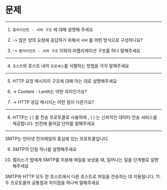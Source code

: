 # 문제

---

1. `클라이언트 - 서버 구조` 에 대해 설명해 주세요

2. -> 많은 양의 요청에 응답하기 위해서 `서버` 를 어떤 방식으로 구성하나요?

3. -> `클라이언트 - 서버 구조` 이외의 어플리케이션 구조를 하나 말해주세요

---

4. `호스트`와 호스트 내의 `프로세스`를 식별하는 방법을 각각 말해주세요

---

5. HTTP 요청 메시지의 구조에 대해 아는 대로 설명해주세요

6. -> Content - Lenth는 어떤 의미인가요?

7. -> HTTP 응답 메시지는 어떤 점이 다른가요?

---

8. HTTP는 (  ) 를 전송 프로토콜로 사용하며 , (  ) 는 신뢰적인 데이터 전송 서비스를 제공합니다. 빈칸에 들어갈 단어를 말해주세요

---

SMTP는 인터넷 전자메일의 중심에 있는 프로토콜입니다.

9.  SMTP의 단점 하나를 설명해주세요

10. 엘리스가 밥에게 SMTP를 이용해 메일을 보냈을 때, 일어나는 일을 단계별로 설명해주세요

SMTP와 HTTP 모두 한 호스트에서 다른 호스트로 파일을 전송하는 데  이용됩니다.
11.  두 프로토콜의 공통점과 차이점을 하나씩 말해주세요
